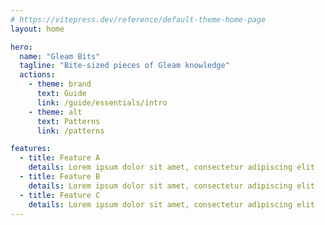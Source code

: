 ```yaml
---
# https://vitepress.dev/reference/default-theme-home-page
layout: home

hero:
  name: "Gleam Bits"
  tagline: "Bite-sized pieces of Gleam knowledge"
  actions:
    - theme: brand
      text: Guide
      link: /guide/essentials/intro
    - theme: alt
      text: Patterns
      link: /patterns

features:
  - title: Feature A
    details: Lorem ipsum dolor sit amet, consectetur adipiscing elit
  - title: Feature B
    details: Lorem ipsum dolor sit amet, consectetur adipiscing elit
  - title: Feature C
    details: Lorem ipsum dolor sit amet, consectetur adipiscing elit
---
```

